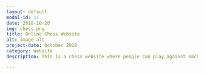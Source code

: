 ```yaml
---
layout: default
modal-id: 11
date: 2018-10-20
img: chess.png
title: Online Chess Website
alt: image-alt
project-date: October 2018
category: Website
description: This is a chess website where people can play against each other online in real time. Just enter a room number and call a friend to join the same room. Once both of you are connected, you're ready to play. <br> Check it out here <a href="https://chess0.herokuapp.com/"> Online chess!</a>   Or learn how to make it from the<a href="https://aveeksaha.gitlab.io/post/making-an-online-chess-website-with-socketio/"> Tutorial on my Blog </a> <div>Icons made by <a href="http://www.freepik.com" title="Freepik">Freepik</a> from <a href="https://www.flaticon.com/" title="Flaticon">www.flaticon.com</a> is licensed by <a href="http://creativecommons.org/licenses/by/3.0/" title="Creative Commons BY 3.0" target="_blank">CC 3.0 BY</a></div>

---
```

